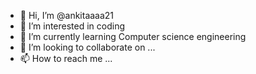 - 👋 Hi, I’m @ankitaaaa21
- 👀 I’m interested in coding
- 🌱 I’m currently learning Computer science engineering
- 💞️ I’m looking to collaborate on ...
- 📫 How to reach me ...

<!---
ankitaaaa21/ankitaaaa21 is a ✨ special ✨ repository because its `README.md` (this file) appears on your GitHub profile.
You can click the Preview link to take a look at your changes.
--->
